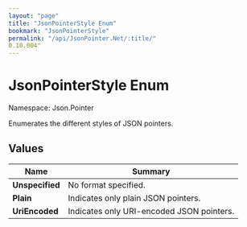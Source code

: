 ```yaml
---
layout: "page"
title: "JsonPointerStyle Enum"
bookmark: "JsonPointerStyle"
permalink: "/api/JsonPointer.Net/:title/"
0.10.004"
---
```

# JsonPointerStyle Enum

Namespace: Json.Pointer

Enumerates the different styles of JSON pointers.

## Values

| Name | Summary |
|---|---|
| **Unspecified** | No format specified. |
| **Plain** | Indicates only plain JSON pointers. |
| **UriEncoded** | Indicates only URI-encoded JSON pointers. |

